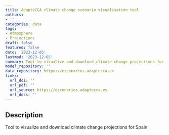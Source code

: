 ```yaml
---
title: AdapteCCA climate change scenario visualisation tool
authors:
- ''
categories: data
tags:
- Atmosphere
- Projections
draft: false
featured: false
date: '2023-12-05'
lastmod: '2023-12-05'
summary: Tool to visualize and download climate change projections for Spain
model_repository: ''
data_repository: https://escenarios.adaptecca.es
links:
  url_doi: ''
  url_pdf: ''
  url_source: https://escenarios.adaptecca.es
  url_docs: ''
---
```


## Description

Tool to visualize and download climate change projections for Spain

